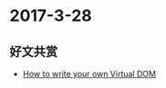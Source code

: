 # 2017-3-28

## 好文共赏

* [How to write your own Virtual DOM](https://medium.com/@deathmood/how-to-write-your-own-virtual-dom-ee74acc13060)